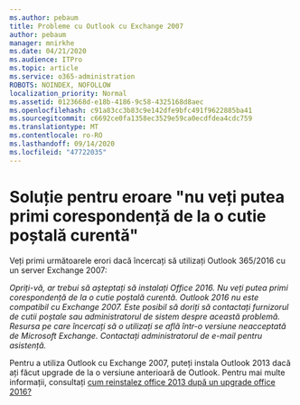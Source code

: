 ```yaml
---
ms.author: pebaum
title: Probleme cu Outlook cu Exchange 2007
author: pebaum
manager: mnirkhe
ms.date: 04/21/2020
ms.audience: ITPro
ms.topic: article
ms.service: o365-administration
ROBOTS: NOINDEX, NOFOLLOW
localization_priority: Normal
ms.assetid: 0123668d-e18b-4186-9c58-4325168d8aec
ms.openlocfilehash: c91a83cc3b83c9e142dfe9bfc491f9622885ba41
ms.sourcegitcommit: c6692ce0fa1358ec3529e59ca0ecdfdea4cdc759
ms.translationtype: MT
ms.contentlocale: ro-RO
ms.lasthandoff: 09/14/2020
ms.locfileid: "47722035"
---
```

# <a name="solution-for-error-you-wont-be-able-to-receive-mail-from-a-current-mailbox"></a>Soluție pentru eroare "nu veți putea primi corespondență de la o cutie poștală curentă"
Veți primi următoarele erori dacă încercați să utilizați Outlook 365/2016 cu un server Exchange 2007:

*Opriți-vă, ar trebui să așteptați să instalați Office 2016. Nu veți putea primi corespondență de la o cutie poștală curentă. Outlook 2016 nu este compatibil cu Exchange 2007. Este posibil să doriți să contactați furnizorul de cutii poștale sau administratorul de sistem despre această problemă. Resursa pe care încercați să o utilizați se află într-o versiune neacceptată de Microsoft Exchange. Contactați administratorul de e-mail pentru asistență.*

Pentru a utiliza Outlook cu Exchange 2007, puteți instala Outlook 2013 dacă ați făcut upgrade de la o versiune anterioară de Outlook. Pentru mai multe informații, consultați [cum reinstalez office 2013 după un upgrade office 2016?](https://support.office.com/article/a6ca92f4-cbb4-4609-9fdb-f8d3dd6812f3)